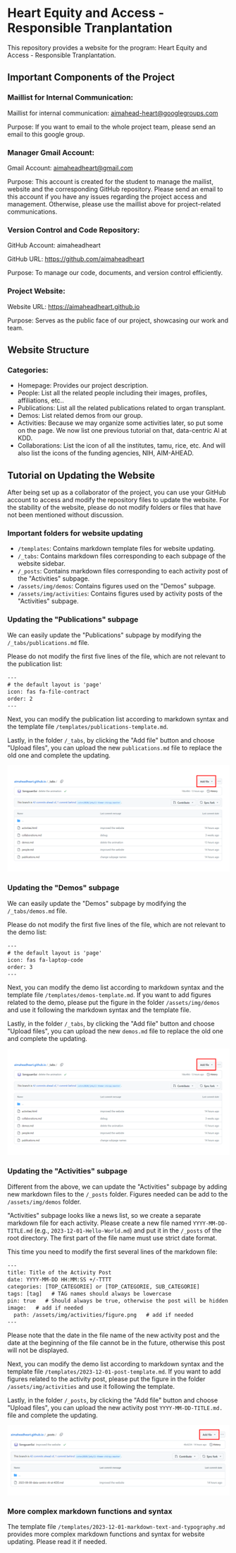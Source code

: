 # Heart Equity and Access - Responsible Tranplantation

This repository provides a website for the program: Heart Equity and Access - Responsible Tranplantation.

## Important Components of the Project
### Maillist for Internal Communication:

Maillist for internal communication: aimahead-heart@googlegroups.com

Purpose: If you want to email to the whole project team, please send an email to this google group.

### Manager Gmail Account:
Gmail Account: aimaheadheart@gmail.com

Purpose: This account is created for the student to manage the mailist, website and the corresponding GitHub repository. Please send an email to this account if you have any issues regarding the project access and management. Otherwise, please use the maillist above for project-related communications.

### Version Control and Code Repository:
GitHub Account: aimaheadheart

GitHub URL: https://github.com/aimaheadheart

Purpose: To manage our code, documents, and version control efficiently.

### Project Website:
Website URL: https://aimaheadheart.github.io

Purpose: Serves as the public face of our project, showcasing our work and team.

## Website Structure
### Categories:
- Homepage: Provides our project description.
- People: List all the related people including their images, profiles, affiliations, etc..
- Publications: List all the related publications related to organ transplant.
- Demos: List related demos from our group.
- Activities: Because we may organize some activities later, so put some on the page. We now list one previous tutorial on that, data-centric AI at KDD.
- Collaborations: List the icon of all the institutes, tamu, rice, etc. And will also list the icons of the funding agencies, NIH, AIM-AHEAD.


## Tutorial on Updating the Website
After being set up as a collaborator of the project, you can use your GitHub account to access and modify the repository files to update the website. For the stability of the website, please do not modify folders or files that have not been mentioned without discussion.

### Important folders for website updating
- `/templates`: Contains markdown template files for website updating.
- `/_tabs`: Contains markdown files corresponding to each subpage of the website sidebar.
- `/_posts`: Contains markdown files corresponding to each activity post of the "Activities" subpage.
- `/assets/img/demos`: Contains figures used on the "Demos" subpage.
- `/assets/img/activities`: Contains figures used by activity posts of the "Activities" subpage.

### Updating the "Publications" subpage
We can easily update the "Publications" subpage by modifying the `/_tabs/publications.md` file.

Please do not modify the first five lines of the file, which are not relevant to the publication list:
```
---
# the default layout is 'page'
icon: fas fa-file-contract
order: 2
---
```

Next, you can modify the publication list according to markdown syntax and the template file `/templates/publications-template.md`.

Lastly, in the folder `/_tabs`, by clicking the "Add file" button and choose "Upload files", you can upload the new `publications.md` file to replace the old one and complete the updating.

![uploadpublications](/assets/img/readme/tabs.png)

### Updating the "Demos" subpage
We can easily update the "Demos" subpage by modifying the `/_tabs/demos.md` file.

Please do not modify the first five lines of the file, which are not relevant to the demo list:
```
---
# the default layout is 'page'
icon: fas fa-laptop-code
order: 3
---
```

Next, you can modify the demo list according to markdown syntax and the template file `/templates/demos-template.md`. If you want to add figures related to the demo, please put the figure in the folder `/assets/img/demos` and use it following the markdown syntax and the template file.

Lastly, in the folder `/_tabs`, by clicking the "Add file" button and choose "Upload files", you can upload the new `demos.md` file to replace the old one and complete the updating.

![uploaddemos](/assets/img/readme/tabs.png)

### Updating the "Activities" subpage
Different from the above, we can update the "Activities" subpage by adding new markdown files to the `/_posts` folder. Figures needed can be add to the `/assets/img/demos` folder.

"Activities" subpage looks like a news list, so we create a separate markdown file for each activity. Please create a new file named `YYYY-MM-DD-TITLE.md` (e.g., `2023-12-01-Hello-World.md`) and put it in the `/_posts` of the root directory. The first part of the file name must use strict date format. 

This time you need to modify the first several lines of the markdown file:
```
---
title: Title of the Activity Post
date: YYYY-MM-DD HH:MM:SS +/-TTTT
categories: [TOP_CATEGORIE] or [TOP_CATEGORIE, SUB_CATEGORIE]
tags: [tag]   # TAG names should always be lowercase
pin: true   # Should always be true, otherwise the post will be hidden
image:   # add if needed
  path: /assets/img/activities/figure.png   # add if needed
---
```

Please note that the date in the file name of the new activity post and the date at the beginning of the file cannot be in the future, otherwise this post will not be displayed.

Next, you can modify the demo list according to markdown syntax and the template file `/templates/2023-12-01-post-template.md`. If you want to add figures related to the activity post, please put the figure in the folder `/assets/img/activities` and use it following the template.

Lastly, in the folder `/_posts`, by clicking the "Add file" button and choose "Upload files", you can upload the new activity post `YYYY-MM-DD-TITLE.md.` file and complete the updating.

![uploadposts](/assets/img/readme/posts.png)

### More complex markdown functions and syntax
The template file `/templates/2023-12-01-markdown-text-and-typography.md` provides more complex markdown functions and syntax for website updating. Please read it if needed.

  
